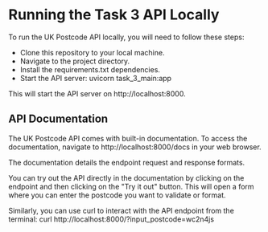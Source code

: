 # Running the Task 3 API Locally
To run the UK Postcode API locally, you will need to follow these steps:
- Clone this repository to your local machine.
- Navigate to the project directory.
- Install the requirements.txt dependencies.
- Start the API server: uvicorn task_3_main:app

This will start the API server on http://localhost:8000.

## API Documentation
The UK Postcode API comes with built-in documentation. To access the documentation, navigate to http://localhost:8000/docs in your web browser.

The documentation details the endpoint request and response formats.

You can try out the API directly in the documentation by clicking on the endpoint and then clicking on the "Try it out" button. This will open a form where you can enter the postcode you want to validate or format.

Similarly, you can use curl to interact with the API endpoint from the terminal: curl http://localhost:8000/?input_postcode=wc2n4js